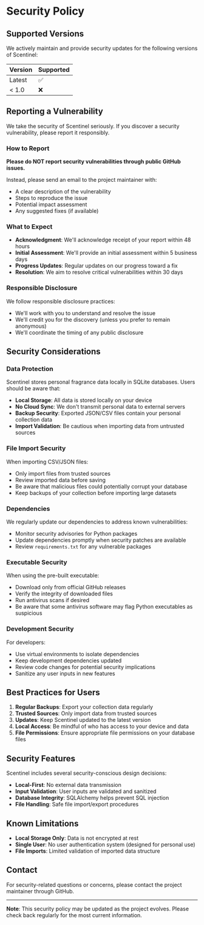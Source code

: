 # Security Policy

## Supported Versions

We actively maintain and provide security updates for the following versions of Scentinel:

| Version | Supported          |
| ------- | ------------------ |
| Latest  | :white_check_mark: |
| < 1.0   | :x:                |

## Reporting a Vulnerability

We take the security of Scentinel seriously. If you discover a security vulnerability, please report it responsibly.

### How to Report

**Please do NOT report security vulnerabilities through public GitHub issues.**

Instead, please send an email to the project maintainer with:
- A clear description of the vulnerability
- Steps to reproduce the issue
- Potential impact assessment
- Any suggested fixes (if available)

### What to Expect

- **Acknowledgment**: We'll acknowledge receipt of your report within 48 hours
- **Initial Assessment**: We'll provide an initial assessment within 5 business days
- **Progress Updates**: Regular updates on our progress toward a fix
- **Resolution**: We aim to resolve critical vulnerabilities within 30 days

### Responsible Disclosure

We follow responsible disclosure practices:
- We'll work with you to understand and resolve the issue
- We'll credit you for the discovery (unless you prefer to remain anonymous)
- We'll coordinate the timing of any public disclosure

## Security Considerations

### Data Protection

Scentinel stores personal fragrance data locally in SQLite databases. Users should be aware that:

- **Local Storage**: All data is stored locally on your device
- **No Cloud Sync**: We don't transmit personal data to external servers
- **Backup Security**: Exported JSON/CSV files contain your personal collection data
- **Import Validation**: Be cautious when importing data from untrusted sources

### File Import Security

When importing CSV/JSON files:
- Only import files from trusted sources
- Review imported data before saving
- Be aware that malicious files could potentially corrupt your database
- Keep backups of your collection before importing large datasets

### Dependencies

We regularly update our dependencies to address known vulnerabilities:
- Monitor security advisories for Python packages
- Update dependencies promptly when security patches are available
- Review `requirements.txt` for any vulnerable packages

### Executable Security

When using the pre-built executable:
- Download only from official GitHub releases
- Verify the integrity of downloaded files
- Run antivirus scans if desired
- Be aware that some antivirus software may flag Python executables as suspicious

### Development Security

For developers:
- Use virtual environments to isolate dependencies
- Keep development dependencies updated
- Review code changes for potential security implications
- Sanitize any user inputs in new features

## Best Practices for Users

1. **Regular Backups**: Export your collection data regularly
2. **Trusted Sources**: Only import data from trusted sources
3. **Updates**: Keep Scentinel updated to the latest version
4. **Local Access**: Be mindful of who has access to your device and data
5. **File Permissions**: Ensure appropriate file permissions on your database files

## Security Features

Scentinel includes several security-conscious design decisions:

- **Local-First**: No external data transmission
- **Input Validation**: User inputs are validated and sanitized
- **Database Integrity**: SQLAlchemy helps prevent SQL injection
- **File Handling**: Safe file import/export procedures

## Known Limitations

- **Local Storage Only**: Data is not encrypted at rest
- **Single User**: No user authentication system (designed for personal use)
- **File Imports**: Limited validation of imported data structure

## Contact

For security-related questions or concerns, please contact the project maintainer through GitHub.

---

**Note**: This security policy may be updated as the project evolves. Please check back regularly for the most current information.